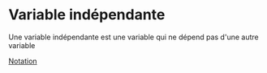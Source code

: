 # Variable indépendante

Une variable indépendante est une variable qui ne dépend pas d'une autre variable

[Notation](Notation.md)